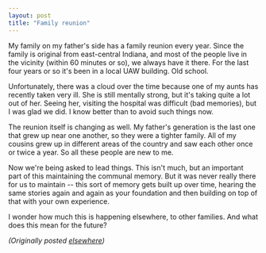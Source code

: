 ```yaml
---
layout: post
title: "Family reunion"
---
```




<p>My family on my father's side has a family reunion every year. Since the family is original from east-central Indiana, and most of the people live in the vicinity (within 60 minutes or so), we always have it there. For the last four years or so it's been in a local UAW building. Old school.</p>

<p>Unfortunately, there was a cloud over the time because one of my aunts has recently taken very ill. She is still mentally strong, but it's taking quite a lot out of her. Seeing her, visiting the hospital was difficult (bad memories), but I was glad we did. I know better than to avoid such things now.</p>

<p>The reunion itself is changing as well. My father's generation is the last one that grew up near one another, so they were a tighter family. All of my cousins grew up in different areas of the country and saw each other once or twice a year. So all these people are new to me.</p>

<p>Now we're being asked to lead things. This isn't much, but an important part of this  maintaining the communal memory. But it was never really there for us to maintain -- this sort of memory gets built up over time, hearing the same stories again and again as your foundation and then building on top of that with your own experience.</p>

<p>I wonder how much this is happening elsewhere, to other families. And what does this mean for the future?</p>

<p>
<p><em>(Originally posted <a href="http://use.perl.org/~lachoy/journal/5921">elsewhere</a>)</em></p>


